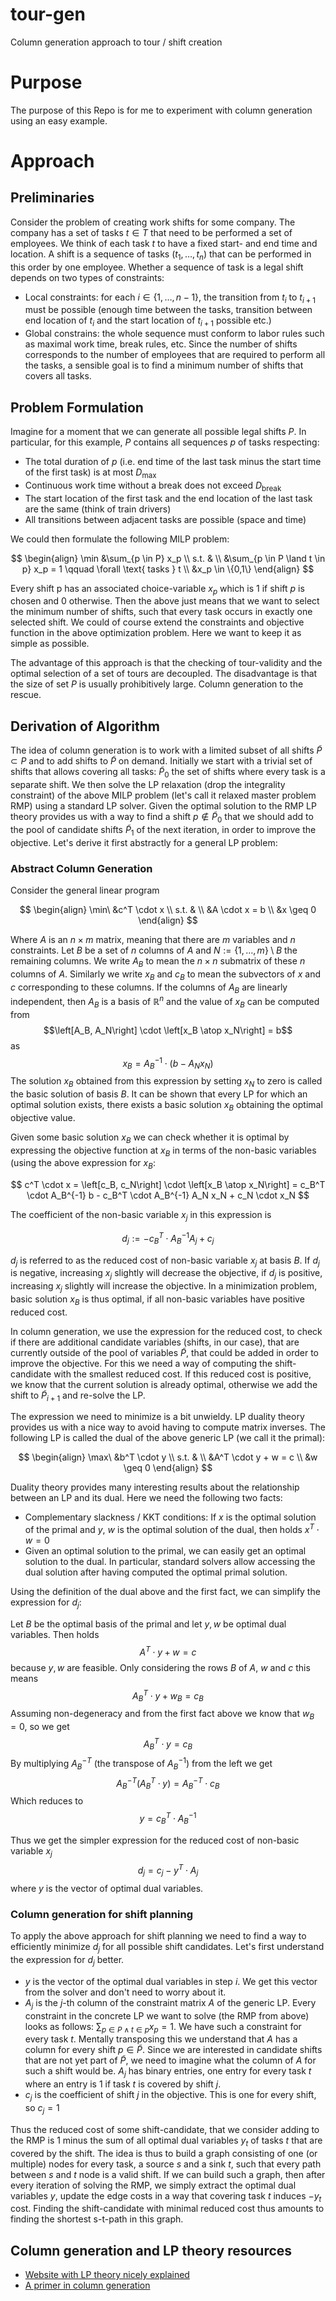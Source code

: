 # tour-gen
Column generation approach to tour / shift creation

# Purpose
The purpose of this Repo is for me to experiment with column generation using an easy example.

# Approach
## Preliminaries
Consider the problem of creating work shifts for some company.
The company has a set of tasks $t \in T$ that need to be performed a set of employees.
We think of each task $t$ to have a fixed start- and end time and location.
A shift is a sequence of tasks $(t_1, \dots, t_n)$ that can be performed in this order by one employee.
Whether a sequence of task is a legal shift depends on two types of constraints:
- Local constraints: for each $i \in \{1, \dots, n-1\}$, the transition from $t_i$ to $t_{i+1}$ must be possible (enough time between the tasks, transition between end location of $t_i$ and the start location of $t_{i+1}$ possible etc.)
- Global constrains: the whole sequence must conform to labor rules such as maximal work time, break rules, etc.
Since the number of shifts corresponds to the number of employees that are required to perform all the tasks, a sensible goal is to find a minimum number of shifts that covers all tasks.

## Problem Formulation
Imagine for a moment that we can generate all possible legal shifts $P$.
In particular, for this example, $P$ contains all sequences $p$ of tasks respecting:
- The total duration of $p$ (i.e. end time of the last task minus the start time of the first task) is at most $D_\max$
- Continuous work time without a break does not exceed $D_\text{break}$
- The start location of the first task and the end location of the last task are the same (think of train drivers)
- All transitions between adjacent tasks are possible (space and time)

We could then formulate the following MILP problem:

$$
\begin{align}
\min &\sum_{p \in P} x_p \\
s.t. & \\
&\sum_{p \in P \land t \in p} x_p = 1 \qquad \forall \text{ tasks } t \\
&x_p \in \{0,1\}
\end{align}
$$

Every shift p has an associated choice-variable $x_p$ which is $1$ if shift $p$ is chosen and $0$ otherwise.
Then the above just means that we want to select the minimum number of shifts, such that every task occurs in exactly one selected shift.
We could of course extend the constraints and objective function in the above optimization problem.
Here we want to keep it as simple as possible.

The advantage of this approach is that the checking of tour-validity and the optimal selection of a set of tours are decoupled.
The disadvantage is that the size of set $P$ is usually prohibitively large.
Column generation to the rescue.

## Derivation of Algorithm
The idea of column generation is to work with a limited subset of all shifts $\tilde{P} \subset P$ and to add shifts to $\tilde{P}$ on demand.
Initially we start with a trivial set of shifts that allows covering all tasks: $\tilde{P}_0$ the set of shifts where every task is a separate shift.
We then solve the LP relaxation (drop the integrality constraint) of the above MILP problem (let's call it relaxed master problem RMP) using a standard LP solver.
Given the optimal solution to the RMP LP theory provides us with a way to find a shift $p \notin \tilde{P}_0$ that we should add to the pool of candidate shifts $\tilde{P}_1$ of the next iteration, in order to improve the objective.
Let's derive it first abstractly for a general LP problem:

### Abstract Column Generation
Consider the general linear program

$$
\begin{align}
\min\ &c^T \cdot x \\
s.t. & \\
&A \cdot x = b \\
&x \geq 0
\end{align}
$$

Where $A$ is an $n \times m$ matrix, meaning that there are $m$ variables and $n$ constraints.
Let $B$ be a set of $n$ columns of $A$ and $N := \{ 1,\dots,m \} \setminus B$ the remaining columns.
We write $A_B$ to mean the $n \times n$ submatrix of these $n$ columns of $A$.
Similarly we write $x_B$ and $c_B$ to mean the subvectors of $x$ and $c$ corresponding to these columns.
If the columns of $A_B$ are linearly independent, then $A_B$ is a basis of $\mathbb{R}^n$ and the value of $x_B$ can be computed from
$$\left[A_B, A_N\right] \cdot \left[x_B \atop x_N\right] = b$$
as
$$x_B = A_B^{-1} \cdot (b - A_N x_N)$$
The solution $x_B$ obtained from this expression by setting $x_N$ to zero is called the basic solution of basis $B$.
It can be shown that every LP for which an optimal solution exists, there exists a basic solution $x_B$ obtaining the optimal objective value.

Given some basic solution $x_B$ we can check whether it is optimal by expressing the objective function at $x_B$ in terms of the non-basic variables (using the above expression for $x_B$:

$$
c^T \cdot x = \left[c_B, c_N\right] \cdot \left[x_B \atop x_N\right] = c_B^T \cdot A_B^{-1} b - c_B^T \cdot A_B^{-1} A_N x_N + c_N \cdot x_N
$$

The coefficient of the non-basic variable $x_j$ in this expression is

$$
d_j := -c_B^T \cdot A_B^{-1} A_j + c_j
$$

$d_j$ is referred to as the reduced cost of non-basic variable $x_j$ at basis $B$.
If $d_j$ is negative, increasing $x_j$ slightly will decrease the objective, if $d_j$ is positive, increasing $x_j$ slightly will increase the objective.
In a minimization problem, basic solution $x_B$ is thus optimal, if all non-basic variables have positive reduced cost.

In column generation, we use the expression for the reduced cost, to check if there are additional candidate variables (shifts, in our case), that are currently outside of the pool of variables $\tilde{P}$, that could be added in order to improve the objective.
For this we need a way of computing the shift-candidate with the smallest reduced cost.
If this reduced cost is positive, we know that the current solution is already optimal, otherwise we add the shift to $\tilde{P}_{i+1}$ and re-solve the LP.

The expression we need to minimize is a bit unwieldy.
LP duality theory provides us with a nice way to avoid having to compute matrix inverses.
The following LP is called the dual of the above generic LP (we call it the primal):

$$
\begin{align}
\max\ &b^T \cdot y \\
s.t. & \\
&A^T \cdot y + w = c \\
&w \geq 0
\end{align}
$$

Duality theory provides many interesting results about the relationship between an LP and its dual.
Here we need the following two facts:
- Complementary slackness / KKT conditions: If $x$ is the optimal solution of the primal and $y$, $w$ is the optimal solution of the dual, then holds $x^T \cdot w = 0$
- Given an optimal solution to the primal, we can easily get an optimal solution to the dual. In particular, standard solvers allow accessing the dual solution after having computed the optimal primal solution.

Using the definition of the dual above and the first fact, we can simplify the expression for $d_j$:

Let $B$ be the optimal basis of the primal and let $y,w$ be optimal dual variables.
Then holds 
$$A^T \cdot y + w = c$$ 
because $y,w$ are feasible. Only considering the rows $B$ of $A$, $w$ and $c$ this means 
$$A_B^T \cdot y + w_B = c_B$$
Assuming non-degeneracy and from the first fact above we know that $w_B = 0$, so we get 
$$A_B^T \cdot y = c_B$$
By multiplying $A_B^{-T}$ (the transpose of $A_B^{-1}$) from the left we get 
$$A_B^{-T} (A_B^T \cdot y) = A_B^{-T} \cdot c_B$$
Which reduces to 
$$y = c_B^T \cdot A_B^{-1}$$

Thus we get the simpler expression for the reduced cost of non-basic variable $x_j$
$$d_j = c_j - y^T \cdot A_j$$
where $y$ is the vector of optimal dual variables.

### Column generation for shift planning
To apply the above approach for shift planning we need to find a way to efficiently minimize $d_j$ for all possible shift candidates.
Let's first understand the expression for $d_j$ better.
- $y$ is the vector of the optimal dual variables in step $i$. We get this vector from the solver and don't need to worry about it.
- $A_j$ is the $j$-th column of the constraint matrix $A$ of the generic LP. Every constraint in the concrete LP we want to solve (the RMP from above) looks as follows: $\sum_{p \in P \land t \in p} x_p = 1$. We have such a constraint for every task $t$. Mentally transposing this we understand that $A$ has a column for every shift $p \in \tilde{P}$. Since we are interested in candidate shifts that are not yet part of $\tilde{P}$, we need to imagine what the column of $A$ for such a shift would be. $A_j$ has binary entries, one entry for every task $t$ where an entry is $1$ if task $t$ is covered by shift $j$.
- $c_j$ is the coefficient of shift $j$ in the objective. This is one for every shift, so $c_j = 1$

Thus the reduced cost of some shift-candidate, that we consider adding to the RMP is $1$ minus the sum of all optimal dual variables $y_t$ of tasks $t$ that are covered by the shift.
The idea is thus to build a graph consisting of one (or multiple) nodes for every task, a source $s$ and a sink $t$, such that every path between $s$ and $t$ node is a valid shift.
If we can build such a graph, then after every iteration of solving the RMP, we simply extract the optimal dual variables $y$, update the edge costs in a way that covering task $t$ induces $-y_t$ cost.
Finding the shift-candidate with minimal reduced cost thus amounts to finding the shortest s-t-path in this graph. 

## Column generation and LP theory resources
- [Website with LP theory nicely explained](https://www.cs.upc.edu/~erodri/webpage/cps/cps.html)
- [A primer in column generation](https://www.researchgate.net/publication/226683077_A_Primer_in_Column_Generation)

